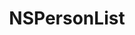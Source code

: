 ﻿---
uid: crmscript_ref_NSPersonList
title: NSPersonList
intellisense: Void.NSPersonList
keywords: NSPersonList
so.topic: reference
---
